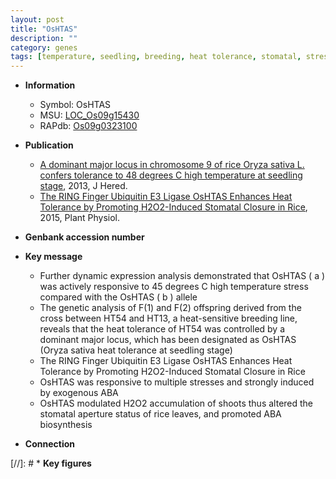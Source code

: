 ```yaml
---
layout: post
title: "OsHTAS"
description: ""
category: genes
tags: [temperature, seedling, breeding, heat tolerance, stomatal, stress, ABA, ABA biosynthesis]
---
```


* **Information**  
    + Symbol: OsHTAS  
    + MSU: [LOC_Os09g15430](http://rice.plantbiology.msu.edu/cgi-bin/ORF_infopage.cgi?orf=LOC_Os09g15430)  
    + RAPdb: [Os09g0323100](http://rapdb.dna.affrc.go.jp/viewer/gbrowse_details/irgsp1?name=Os09g0323100)  

* **Publication**  
    + [A dominant major locus in chromosome 9 of rice Oryza sativa L. confers tolerance to 48 degrees C high temperature at seedling stage](http://www.ncbi.nlm.nih.gov/pubmed?term=A+dominant+major+locus+in+chromosome+9+of+rice+Oryza+sativa+L.+confers+tolerance+to+48+degrees+C+high+temperature+at+seedling+stage%5BTitle%5D), 2013, J Hered.
    + [The RING Finger Ubiquitin E3 Ligase OsHTAS Enhances Heat Tolerance by Promoting H2O2-Induced Stomatal Closure in Rice](http://www.ncbi.nlm.nih.gov/pubmed?term=The+RING+Finger+Ubiquitin+E3+Ligase+OsHTAS+Enhances+Heat+Tolerance+by+Promoting+H2O2-Induced+Stomatal+Closure+in+Rice%5BTitle%5D), 2015, Plant Physiol.

* **Genbank accession number**  

* **Key message**  
    + Further dynamic expression analysis demonstrated that OsHTAS ( a ) was actively responsive to 45 degrees C high temperature stress compared with the OsHTAS ( b ) allele
    + The genetic analysis of F(1) and F(2) offspring derived from the cross between HT54 and HT13, a heat-sensitive breeding line, reveals that the heat tolerance of HT54 was controlled by a dominant major locus, which has been designated as OsHTAS (Oryza sativa heat tolerance at seedling stage)
    + The RING Finger Ubiquitin E3 Ligase OsHTAS Enhances Heat Tolerance by Promoting H2O2-Induced Stomatal Closure in Rice
    + OsHTAS was responsive to multiple stresses and strongly induced by exogenous ABA
    + OsHTAS modulated H2O2 accumulation of shoots thus altered the stomatal aperture status of rice leaves, and promoted ABA biosynthesis

* **Connection**  

[//]: # * **Key figures**  


